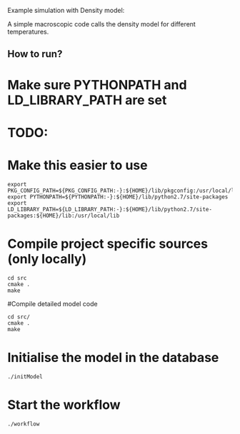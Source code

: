 
Example simulation with Density model:

A simple macroscopic code calls the density model for different temperatures.


How to run?
-----------

# Make sure PYTHONPATH and LD\_LIBRARY\_PATH are set
# TODO:
# Make this easier to use
```
export PKG_CONFIG_PATH=${PKG_CONFIG_PATH:-}:${HOME}/lib/pkgconfig:/usr/local/lib/pkgconfig
export PYTHONPATH=${PYTHONPATH:-}:${HOME}/lib/python2.7/site-packages
export LD_LIBRARY_PATH=${LD_LIBRARY_PATH:-}:${HOME}/lib/python2.7/site-packages:${HOME}/lib:/usr/local/lib
```

# Compile project specific sources (only locally)
```
cd src
cmake .
make
```

#Compile detailed model code
```
cd src/
cmake .
make
```

# Initialise the model in the database
```
./initModel
```

# Start the workflow
```
./workflow
```

